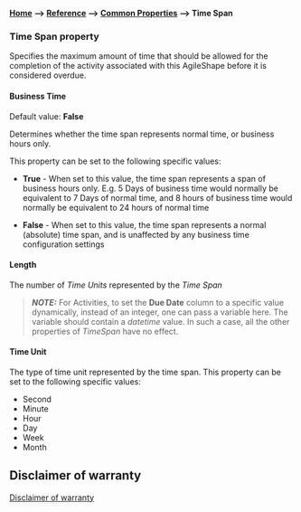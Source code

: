**[Home](/) --> [Reference](/ref) --> [Common Properties](/ref/common) --> Time Span**

### Time Span property 

Specifies the maximum amount of time that should be allowed for the completion of the activity associated with this AgileShape before it is considered overdue.

#### Business Time

Default value: **False**

Determines whether the time span represents normal time, or business hours only.

This property can be set to the following specific values:

-   **True** - When set to this value, the time span represents a span of
    business hours only. E.g. 5 Days of business time would normally be
    equivalent to 7 Days of normal time, and 8 hours of business time would
    normally be equivalent to 24 hours of normal time

-   **False** - When set to this value, the time span represents a normal
    (absolute) time span, and is unaffected by any business time configuration
    settings

#### Length

The number of *Time Units* represented by the *Time Span*
> **_NOTE:_**  For Activities, to set the **Due Date** column to a specific value dynamically, instead of an integer, one can pass a variable here. The variable should contain a _datetime_ value. In such a case, all the other properties of _TimeSpan_ have no effect.  

#### Time Unit

The type of time unit represented by the time span. This property can be set to
the following specific values:

-   Second
-   Minute
-   Hour
-   Day
-   Week
-   Month


## Disclaimer of warranty

[Disclaimer of warranty](../../guides/common/DisclaimerOfWarranty.md)

